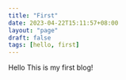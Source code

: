 ```yaml
---
title: "First"
date: 2023-04-22T15:11:57+08:00
layout: "page"
draft: false
tags: [hello, first]
---
```


Hello This is my first blog!

